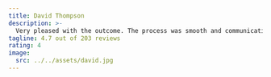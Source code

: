 ```yaml
---
title: David Thompson
description: >-
  Very pleased with the outcome. The process was smooth and communication was clear.
tagline: 4.7 out of 203 reviews
rating: 4
image:
  src: ../../assets/david.jpg
---
```

